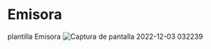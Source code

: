 # Emisora
plantilla Emisora
![Captura de pantalla 2022-12-03 032239](https://user-images.githubusercontent.com/93407191/205427945-d924b97b-0dff-4572-ad60-f86071e3a01e.png)
